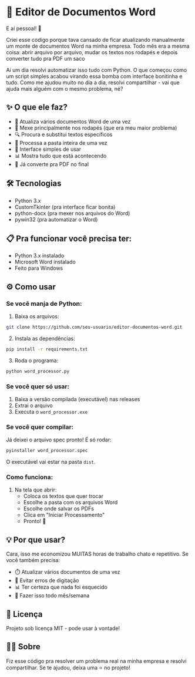 # 📄 Editor de Documentos Word

E aí pessoal! 👋

Criei esse codigo porque tava cansado de ficar atualizando manualmente um monte de documentos Word na minha empresa. Todo mês era a mesma coisa: abrir arquivo por arquivo, mudar os textos nos rodapés e depois converter tudo pra PDF um saco

Aí um dia resolvi automatizar isso tudo com Python. O que começou como um script simples acabou virando essa bomba com interface bonitinha e tudo. Como me ajudou muito no dia a dia, resolvi compartilhar - vai que ajuda mais alguém com o mesmo problema, né? 

## ✨ O que ele faz?

- 🔄 Atualiza vários documentos Word de uma vez
- 📝 Mexe principalmente nos rodapés (que era meu maior problema)
- 🔍 Procura e substitui textos específicos
- 📁 Processa a pasta inteira de uma vez
- 🎯 Interface simples de usar
- 📊 Mostra tudo que está acontecendo
- 🚀 Já converte pra PDF no final

## 🛠️ Tecnologias 

- Python 3.x
- CustomTkinter (pra interface ficar bonita)
- python-docx (pra mexer nos arquivos do Word)
- pywin32 (pra automatizar o Word)

## 📋 Pra funcionar você precisa ter:

- Python 3.x instalado
- Microsoft Word instalado
- Feito para Windows

## ⚙️ Como usar

### Se você manja de Python:

1. Baixa os arquivos:
```bash
git clone https://github.com/seu-usuario/editor-documentos-word.git
```

2. Instala as dependências:
```bash
pip install -r requirements.txt
```

3. Roda o programa:
```bash
python word_processor.py
```

### Se você quer só usar:

1. Baixa a versão compilada (executável) nas releases
2. Extrai o arquivo
3. Executa o `word_processor.exe`

### Se você quer compilar:

Já deixei o arquivo spec pronto! É só rodar:
```bash
pyinstaller word_processor.spec
```
O executável vai estar na pasta `dist`.

### Como funciona:

1. Na tela que abrir:
   - Coloca os textos que quer trocar
   - Escolhe a pasta com os arquivos Word
   - Escolhe onde salvar os PDFs
   - Clica em "Iniciar Processamento"
   - Pronto! 🎉

## 💡 Por que usar?

Cara, isso me economizou MUITAS horas de trabalho chato e repetitivo. Se você também precisa:
- ⏱️ Atualizar vários documentos de uma vez
- 🎯 Evitar erros de digitação
- 📊 Ter certeza que nada foi esquecido
- 🔄 Fazer isso todo mês/semana


## 📝 Licença

Projeto sob licença MIT - pode usar à vontade!

## 🙋‍♂️ Sobre

Fiz esse código pra resolver um problema real na minha empresa e resolvi compartilhar. Se te ajudou, deixa uma ⭐ no projeto! 